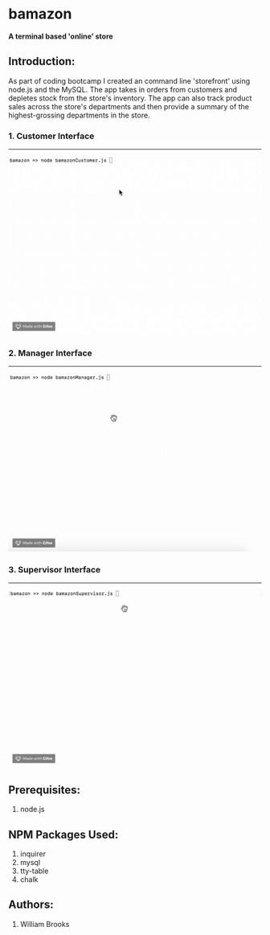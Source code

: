 # bamazon

**A terminal based 'online' store**

## Introduction:
As part of coding bootcamp I created an command line 'storefront' using node.js and the MySQL. The app takes in orders from customers and depletes stock from the store's inventory. The app can also track product sales across the store's departments and then provide a summary of the highest-grossing departments in the store.

### 1. Customer Interface
-----------------------------------------------
![Customer Interface](./bamazonCustomer.gif?raw=true "Bamazon Customer Walkthrough")


### 2. Manager Interface
-----------------------------------------------

![Customer Interface](./bamazonManager.gif?raw=true "Bamazon Manager Walkthrough")

### 3. Supervisor Interface
-----------------------------------------------

![Supervisor Interface](./bamazonSupervisor.gif?raw=true "Bamazon Supervisor Walkthrough")


## Prerequisites:
1. node.js


## NPM Packages Used:
1. inquirer  
2. mysql
4. tty-table
5. chalk

## Authors:
1. William Brooks



